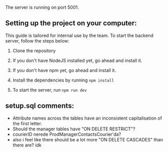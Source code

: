 The server is running on port 5001.

## Setting up the project on your computer:

This guide is tailored for internal use by the team. To start the backend server, follow the steps below:

1. Clone the repository

2. If you don't have NodeJS installed yet, go ahead and install it.

3. If you don't have npm yet, go ahead and install it.

4. Install the dependencies by running `npm install`

5. To start the server, run `npm run dev`

## setup.sql comments:

* Attribute names across the tables have an inconsistent capitalisation of the first letter.
* Should the manager tables have "ON DELETE RESTRICT"?
* courierID nerede ProdManagerContactsCourier'da?
* also i feel like there should be a lot more "ON DELETE CASCADES" than there are? idk

